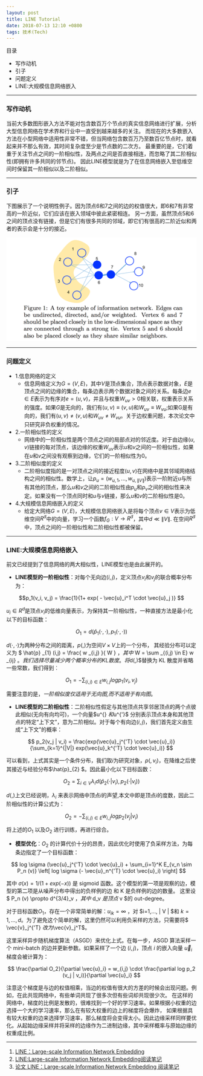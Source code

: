 ```yaml
---
layout: post
title: LINE Tutorial
date: 2018-07-13 12:10 +0800
tags: 技术(Tech)
---
```


目录

* 写作动机
* 引子
* 问题定义
* LINE:大规模信息网络嵌入


-------

### 写作动机

当前大多数图形嵌入方法不能对包含数百万个节点的真实信息网络进行扩展，分析大型信息网络在学术界和行业中一直受到越来越多的关注。
而现在的大多数嵌入方法在小型网络中适用性非常不错，但当网络包含数百万乃至数百亿节点时，就看起来并不那么有效，其时间复杂度至少是节点数的二次方。
最重要的是，它们着重于关注节点之间的一阶相似性，及两点之间是否直接相连，而忽略了其二阶相似性(即拥有许多共同的邻节点)。
因此LINE模型就是为了在信息网络嵌入至低维空间时保留其一阶相似以及二阶相似。


-------

### 引子

下图展示了一个说明性例子。因为顶点6和7之间的边的权值很大，即6和7有非常高的一阶近似，它们应该在嵌入领域中彼此紧密相连。
另一方面，虽然顶点5和6之间的顶点没有链接，但是它们有很多共同的邻域，即它们有很高的二阶近似和两者的表示会是十分的接近。

![neighbors](/posts_res/2018-07-13-LINE/1.png)


--------

### 问题定义

- 1.信息网络的定义
    - 信息网络定义为$G=(V,E)$，其中$V$是顶点集合，顶点表示数据对象，$E$是顶点之间的边缘的集合，每条边表示两个数据对象之间的关系。每条边$e\in E$表示为有序对$e=(u,v)$，并且与权重$W_{uv} > 0$相关联，权重表示关系的强度。如果$G$是无向的，我们有$(u,v)\equiv (v,u)$和$W_{uv}\equiv W_{vu}$;如果G是有向的，我们有$(u,v)\ne (v,u)$和$W_{uv}\ne W_{vu}$。关于边权重问题，本次论文中只研究非负权重的情况。
- 2.一阶相似性的定义
    - 网络中的一阶相似性是两个顶点之间的局部点对的邻近度。对于由边缘$(u,v)$链接的每对顶点，该边缘的权重$W_{uv}$表示$u$和$v$之间的一阶相似性，如果在$u$和$v$之间没有观察到边缘，它们的一阶相似性为$0$。
- 3.二阶相似度的定义
    - 二阶相似度指的是一对顶点之间的接近程度$(u,v)$在网络中是其邻域网络结构之间的相似性。数学上，让$p_{u} =(w_{u,1},...,w_{u, \| V \| })$表示一阶附近$u$与所有其他的顶点，那么$u$和$v$之间的二阶相似性由$p_{u}$和$p_{v}$之间的相似性来决定。如果没有一个顶点同时和$u$与$v$链接，那么$u$和$v$的二阶相似性是0。
- 4.大规模信息网络嵌入的定义
    - 给定大网络$G=(V,E)$，大规模信息网络嵌入是将每个顶点$v\in V$表示为低维空间$R^{d}$中的向量，学习一个函数$f_{G} : V \rightarrow R^{d}$，其中$d\ll \| V \|$. 在空间$R^{d}$中，顶点之间的一阶相似性和二阶相似性都被保留。


--------

### LINE:大规模信息网络嵌入

前文已经提到了信息网络的两大相似性，LINE模型也是由此展开的。

- **LINE模型的一阶相似性**：对每个无向边$(i,j)$，定义顶点$v_{i}$和$v_{j}$的联合概率分布为：

$$p_1(v_i, v_j) = \frac{1}{1+ exp( - \vec{u}_i^T \cdot \vec{u}_j )} $$

$u_{i}\in {R}^{d}$是顶点$v_{i}$的低维向量表示，为保持其一阶相似性，一种直接方法是最小化以下的目标函数：

$$ O_1 = d( \hat{p}_1 (\cdot, \cdot), p_1 (\cdot, \cdot) ) $$

$d(\cdot , \cdot)$为两种分布之间的距离，$p(,)$为空间$V\times V$上的一个分布，
其经验分布可以定义为 $ \hat{p} _{1} (i,j) = \frac{ w _{i,j} }{ W } $，其中$ W = \sum _{(i,j) \in E} w _{ij} $。
我们选择尽量减少两个概率分布的KL 散度。将$d(,)$替换为 KL 散度并省略一些常数，我们得到︰

$$ O_1 = - \sum_{(i,j) \in E} w_{i,j} log p_1 (v_i, v_j) $$

需要注意的是，*一阶相似度仅适用于无向图,而不适用于有向图*。


- **LINE模型的二阶相似性**：二阶相似性假定与其他顶点共享邻居顶点的两个点彼此相似(无向有向均可)，一个向量$u^{} $和$u^{'}$ 分别表示顶点本身和其他顶点的特定“上下文”，意为二阶相似。对于每个有向边$(i,j)$，我们首先定义由生成“上下文”的概率：

$$ p_2(v_j | v_i) = \frac{exp(\vec{u}_j^{'T} \cdot \vec{u}_i)}{\sum_{k=1}^{|V|} exp(\vec{u}_k^{'T} \cdot \vec{u}_i)} $$

可以看到，上式其实是一个条件分布，我们取$i$为研究对象，$p(,v_{i} )$，在降维之后使其接近与经验分布$\hat{p}_{2} $。因此最小化以下目标函数：

$$ O_2 = \sum_{i \in V} \lambda_i d ( \hat{p}_2 (\cdot | v_i), p_2(\cdot | v_i) ) $$

$d(,)$上文已经说明，$\lambda _{i}$ 来表示网络中顶点$i$的声望,本文中即是顶点$i$的度数，因此二阶相似性的计算公式为：

$$ O_2 = - \sum_{(i,j) \in E} w_{i,j} log p_2(v_j | v_i) $$

将上述的$O_{1}$ 以及$O_{2}$ 进行训练，再进行综合。


- **模型优化**：$O_{2}$ 的计算代价十分的昂贵，因此优化时使用了负采样方法，为每条边指定了一个目标函数：

$$ log \sigma (\vec{u}_j^{'T} \cdot \vec{u}_i) + \sum_{i=1}^K E_{v_n \sim P_n (v)} \left[ log \sigma (- \vec{u}_n^{'T} \cdot \vec{u}_i) \right] $$

其中 $\sigma (x) = 1 / (1+exp(−x))$ 是 sigmoid 函数。这个模型的第一项是观察的边，模型的第二项是从噪声分布中得出的负样例的边 和 K 是负样例的边的数量。
这里设$ P_n (v) \propto d^{3/4}_v $，其中$ d_v $是顶点$ v $的 out-degree。

对于目标函数$O_1$，存在一个非常简单的解：$u_{ik} = \infty$ ，对 $i=1,…, \| V \| $和 $k=1,…,d$。为了避免这个简单的解，这里仍然可以利用负采样的方法，只需要将$ \vec{v}_j^{'T} $改为$\vec{v}_j^T$。

这里采样异步随机梯度算法（ASGD）来优化上式。在每一步，ASGD 算法采样一个 mini-batch 的边并更新参数。如果采样了一个边 $(i,j)$，顶点 $i$ 的嵌入向量 $\vec{u}_i$ 梯度会被计算为：

$$ \frac{\partial O_2}{\partial \vec{u}_i} = w_{i,j} \cdot \frac{\partial log p_2 (v_j | v_i)}{\partial \vec{u}_i} $$

注意这个梯度是与边的权值相乘，当边的权值有很大的方差的时候会出现问题。例如，在此共现网络中，有些单词共现了很多次但有些词却共现很少次。
在这样的网络中，梯度的比例是发散的，很难找到一个好的学习速率。如果根据小权重的边选择一个大的学习速率，那么在有较大权重的边上的梯度将会爆炸，
如果根据具有较大权重的边来选择学习速率，那么梯度将会变得太小。因此边缘采样同样要优化。从起始边缘采样并将采样的边缘作为二进制边缘，其中采样概率与原始边缘的权重成比例。


-------

>
1. [LINE：Large-scale Information Network Embedding](https://arxiv.org/pdf/1503.03578.pdf)
2. [LINE:Large-scale Information Network Embedding阅读笔记](https://zhuanlan.zhihu.com/p/27037042)
3. [论文 LINE：Large-scale Information Network Embedding 阅读笔记](https://huangzhanpeng.github.io/2018/03/01/LINE%EF%BC%9ALarge-scale-Information-Network-Embedding/)

